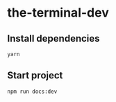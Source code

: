 # the-terminal-dev

## Install dependencies
```
yarn
```

## Start project
```
npm run docs:dev 
```